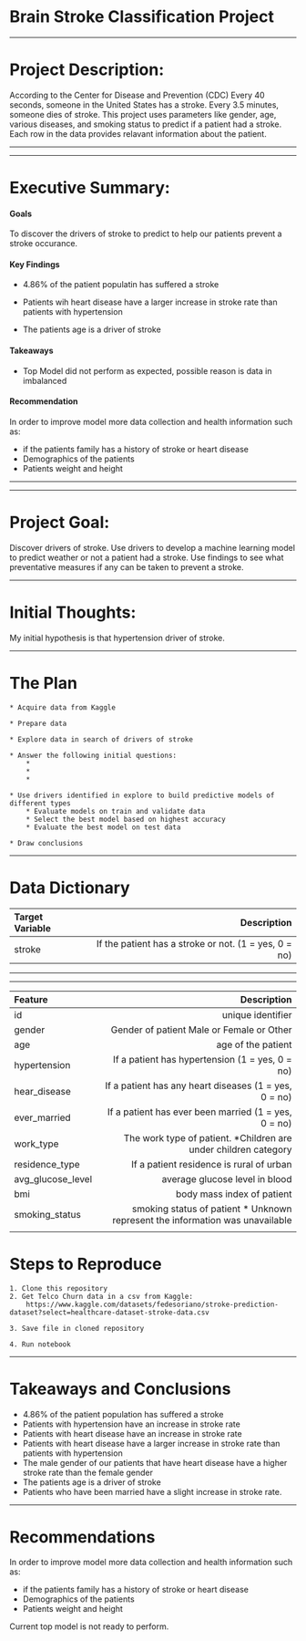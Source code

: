 # Brain Stroke Classification Project

____
# Project Description:
According to the Center for Disease and Prevention (CDC) Every 40 seconds, someone in the United States has a stroke. Every 3.5 minutes, someone dies of stroke. This project uses  parameters like gender, age, various diseases, and smoking status to predict if a patient had a stroke. Each row in the data provides relavant information about the patient.
___
___
# Executive Summary:

#### Goals


To discover the drivers of stroke to predict to help our patients prevent a stroke occurance.
#### Key Findings
* 4.86% of the patient populatin has suffered a stroke
* Patients wih heart disease have a larger increase in stroke rate than patients with hypertension

* The patients age is a driver of stroke

#### Takeaways
* Top Model did not perform as expected, possible reason is data in imbalanced

#### Recommendation
In order to improve model more data collection and health information such as:

* if the patients  family has a history of stroke or heart disease
* Demographics of the patients 
* Patients weight and height
___
___

# Project Goal:
Discover drivers of stroke.
Use drivers to develop a machine learning model to predict weather or not a patient had a stroke.
Use findings to see what preventative  measures if any can be taken to prevent a stroke.
___
# Initial Thoughts:
My initial hypothesis is that hypertension driver of stroke.
___
# The Plan
    * Acquire data from Kaggle

    * Prepare data

    * Explore data in search of drivers of stroke

    * Answer the following initial questions:
        *
        *
        *

    * Use drivers identified in explore to build predictive models of different types
        * Evaluate models on train and validate data
        * Select the best model based on highest accuracy
        * Evaluate the best model on test data
        
    * Draw conclusions
___
# Data Dictionary

|   Target Variable |Description|
| :------------- | -------------: | 
|       stroke    |  If the patient has a stroke or not. (1 = yes, 0 = no)     | 
___
___


 | Feature    | Description    | 
| :------------- | -------------: | 
|      id     |   unique identifier      | 
|   gender       |    Gender of patient Male or Female or Other     | 
| age|     age of the patient     | 
|      hypertension    |     If a patient has hypertension  (1 = yes, 0 = no)  | 
|      hear_disease     |     If a patient has any heart diseases  (1 = yes, 0 = no)  | 
|       ever_married   |   If a patient has ever been married (1 = yes, 0 = no)      | 
|    work_type       |    The work type of patient. *Children are under children category     | 
|  residence_type        |     If a patient residence is  rural of urban   | 
|   avg_glucose_level        |    average glucose level in blood     | 
|     bmi     |   body mass index of patient      | 
|   smoking_status       |    smoking status of patient * Unknown represent the information was unavailable     | 
|          |         | 

# Steps to Reproduce
    1. Clone this repository
    2. Get Telco Churn data in a csv from Kaggle: 
        https://www.kaggle.com/datasets/fedesoriano/stroke-prediction-dataset?select=healthcare-dataset-stroke-data.csv

    3. Save file in cloned repository
    
    4. Run notebook
---
# Takeaways and Conclusions
* 4.86% of the patient population  has suffered a stroke
* Patients with hypertension have an increase in stroke rate
* Patients with heart disease have an increase in stroke rate
* Patients with heart disease have a larger increase in stroke rate than patients with hypertension
* The male gender of our patients that have heart disease have a higher stroke rate than the female gender
* The patients age is a driver of stroke
* Patients who have been married have a slight increase in stroke rate.


---
# Recommendations
In order to improve model more data collection and health information such as:

* if the patients  family has a history of stroke or heart disease
* Demographics of the patients 
* Patients weight and height
    
Current top model is not ready to perform.
